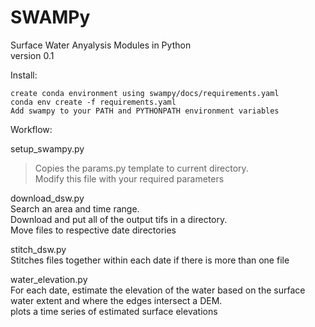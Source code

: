 # SWAMPy  
Surface Water Anyalysis Modules in Python   
version 0.1  

Install:  

    create conda environment using swampy/docs/requirements.yaml  
    conda env create -f requirements.yaml  
    Add swampy to your PATH and PYTHONPATH environment variables 

Workflow:  

setup_swampy.py  
   > Copies the params.py template to current directory.  
    Modify this file with your required parameters  

download_dsw.py  
    Search an area and time range.   
    Download and put all of the output tifs in a directory.  
    Move files to respective date directories  

stitch_dsw.py   
    Stitches files together within each date if there is more than one file  
    
water_elevation.py  
    For each date, estimate the elevation of the water based on the surface   
    water extent and where the edges intersect a DEM.  
    plots a time series of estimated surface elevations  